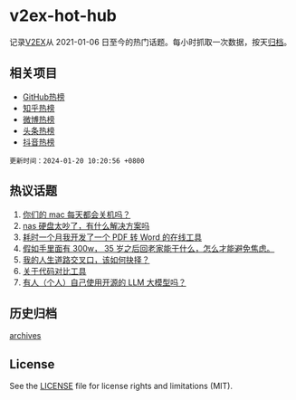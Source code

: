 # v2ex-hot-hub

 记录[V2EX](https://www.v2ex.com/)从 2021-01-06 日至今的热门话题。每小时抓取一次数据，按天[归档](archives)。
 
 ## 相关项目

- [GitHub热榜](https://github.com/lonnyzhang423/github-hot-hub)
- [知乎热榜](https://github.com/lonnyzhang423/zhihu-hot-hub)
- [微博热榜](https://github.com/lonnyzhang423/weibo-hot-hub)
- [头条热榜](https://github.com/lonnyzhang423/toutiao-hot-hub)
- [抖音热榜](https://github.com/lonnyzhang423/douyin-hot-hub)


 `更新时间：2024-01-20 10:20:56 +0800`

## 热议话题

1. [你们的 mac 每天都会关机吗？](https://www.v2ex.com/t/1009956)
1. [nas 硬盘太吵了，有什么解决方案吗](https://www.v2ex.com/t/1009959)
1. [耗时一个月我开发了一个 PDF 转 Word 的在线工具](https://www.v2ex.com/t/1009978)
1. [假如手里面有 300w， 35 岁之后回老家能干什么，怎么才能避免焦虑。](https://www.v2ex.com/t/1010068)
1. [我的人生道路交叉口，该如何抉择？](https://www.v2ex.com/t/1009949)
1. [关于代码对比工具](https://www.v2ex.com/t/1009945)
1. [有人（个人）自己使用开源的 LLM 大模型吗？](https://www.v2ex.com/t/1009988)

## 历史归档

[archives](archives)

## License

See the [LICENSE](LICENSE) file for license rights and limitations (MIT).
